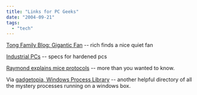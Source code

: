 ```yaml
---
title: "Links for PC Geeks"
date: "2004-09-21"
tags: 
  - "tech"
---
```


[Tong Family Blog: Gigantic Fan](http://www.tongfamily.com/guide_to_pcs/2004/09/18/gigantic_fan.html "Tong Family Blog: Gigantic Fan") -- rich finds a nice quiet fan

[Industrial PCs](http://www.geekbooks.com/blog/archives/000240.html#more) -- specs for hardened pcs

[Raymond explains mice protocols](http://blogs.msdn.com/oldnewthing/archive/2004/09/17/230839.aspx) -- more than you wanted to know.

Via [gadgetopia, Windows Process Library](http://www.gadgetopia.com/2004/09/17/WindowsProcessLibrary.html) -- another helpful directory of all the mystery processes running on a windows box.
